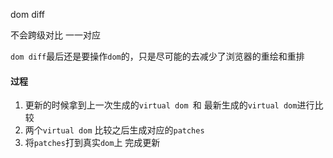 dom diff

不会跨级对比 一一对应

`dom diff`最后还是要操作`dom`的，只是尽可能的去减少了浏览器的重绘和重排

#### 过程

1. 更新的时候拿到上一次生成的`virtual dom `和 最新生成的`virtual dom`进行比较
2. 两个`virtual dom` 比较之后生成对应的`patches`
3. 将`patches`打到真实`dom`上 完成更新

